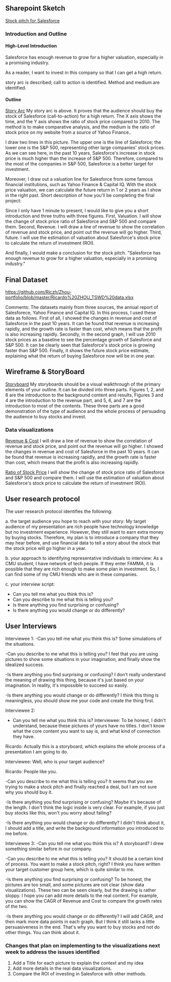 ## Sharepoint Sketch
[Stock pitch for Salesforce](https://preview.shorthand.com/Ucc2ttpL678s5R6m)

### Introduction and Outline

#### High-Level Introduction
Salesforce has enough revenue to grow for a higher valuation, especially in a promising industry. 

As a reader, I want to invest in this company so that I can get a high return.

story arc is described; call to action is identified. Method and medium are identified.

#### Outline

[Story Arc](WechatIMG3037.jpeg)
My story arc is above. It proves that the audience should buy the stock of Salesforce (call-to-action) for a high return. The X axis shows the time, and the Y axis shows the ratio of stock price compared to 2010. The method is to make comparative analysis, and the medium is the ratio of stock price on my website from a source of Yahoo Finance..

I draw two lines in this picture. The upper one is the line of Salesforce; the lower one is the S&P 500, representing other large companies' stock prices. As we can see here, in the past 10 years, Salesforce's increase in stock price is much higher than the increase of S&P 500. Therefore, compared to the most of the companies in S&P 500, Salesforce is a better target for investment.

Moreover, I draw out a valuation line for Salesforce from some famous financial institutions, such as Yahoo Finance & Capital IQ. With the stock price valuation, we can calculate the future return in 1 or 2 years as I show in the right past.
Short description of how you'll be completing the final project:

Since I only have 1 minute to present, I would like to give you a short introduction and three truths with three figures. First, Valuation. I will show the change of stock price ratio of Salesforce and S&P 500 and compare them. Second, Revenue. I will draw a line of revenue to show the correlation of revenue and stock price, and point out the revenue will go higher. Third, future. I will use the estimation of valuation about Salesforce's stock price to calculate the return of investment (ROI).

And finally, I would make a conclusion for the stock pitch. "Salesforce has enough revenue to grow for a higher valuation, especially in a promising industry."

## Final Dataset
https://github.com/Riczh/Zhou-portfolio/blob/master/Ricardo%20ZHOU_TSWD%20data.xlsx

Comments: The datasets mainly from three sources, the annual report of Salesforece, Yahoo Finance and Capital IQ. 
In this process, I used these data as follows. First of all, I showed the changes in revenue and cost of Salesforce in the past 10 years. It can be found that revenue is increasing rapidly, and the growth rate is faster than cost, which means that the profit is also increasing rapidly. Secondly, in the second graph, I will use 2010 stock prices as a baseline to see the percentage growth of Salesforce and S&P 500. It can be clearly seen that Salesforce's stock price is growing faster than S&P 500. Finally, it shows the future stock price estimate, explaining what the return of buying Salesforce now will be in one year.

## Wireframe & StoryBoard

[Storyboard](WechatIMG3110.jpeg)
My storyboards should be a visual walkthrough of the primary elements of your outline. It can be divided into three parts. Figures 1, 2, and 8 are the introduction to the background content and results, Figures 3 and 4 are the introduction to the revenue part, and 5, 6, and 7 are the introduction to most of the contents. These three parts are a good demonstration of the type of audience and the whole process of persuading the audience to buy stocks and invest.

### Data visualizations

[Revenue & Cost](WechatIMG3111.jpeg)
I will draw a line of revenue to show the correlation of revenue and stock price, and point out the revenue will go higher. I showed the changes in revenue and cost of Salesforce in the past 10 years. It can be found that revenue is increasing rapidly, and the growth rate is faster than cost, which means that the profit is also increasing rapidly.

[Ratio of Stock Price](WechatIMG3037.jpeg)
I will show the change of stock price ratio of Salesforce and S&P 500 and compare them. I will use the estimation of valuation about Salesforce's stock price to calculate the return of investment (ROI).

## User research protocol

The user research protocol identifies the following: 

a. the target audience you hope to reach with your story: My target audience of my presentation are rich people have technology knowledge but no investment experience. However, they still want to earn extra money by buying stocks. Therefore, my plan is to introduce a company that they may hear before, and use financial data to tell a story about the stock that the stock price will go higher in a year.

b. your approach to identifying representative individuals to interview: As a CMU student, I have network of tech people. If they enter FAMMA, it is possible that they are rich enough to make some plan in investment. So, I can find some of my CMU friends who are in these companies.

c. your interview script:
- Can you tell me what you think this is?
- Can you describe to me what this is telling you?
- Is there anything you find surprising or confusing?
- Is there anything you would change or do differently?

## User Interviews

Interviewee 1: 
-Can you tell me what you think this is?
Some simulations of the situations.

-Can you describe to me what this is telling you?
I feel that you are using pictures to show some situations in your imagination, and finally show the idealized success.

-Is there anything you find surprising or confusing?
I don't really understand the meaning of drawing this thing, because it's just based on your imagination. In reality, it's impossible to succeed so easily.

-Is there anything you would change or do differently?
I think this thing is meaningless, you should show me your code and create the thing first.

Interviewee 2: 
- Can you tell me what you think this is?
Interviewee: To be honest, I didn't understand, because these pictures of yours have no titles. I don't know what the core content you want to say is, and what kind of connection they have.

Ricardo: Actually this is a storyboard, which explains the whole process of a presentation I am going to do.

Interviewee: Well, who is your target audience?

Ricardo: People like you.

-Can you describe to me what this is telling you?
It seems that you are trying to make a stock pitch and finally reached a deal, but I am not sure why you should buy it.

-Is there anything you find surprising or confusing?
Maybe it's because of the length. I don't think the logic inside is very clear. For example, if you just buy stocks like this, won't you worry about falling?

-Is there anything you would change or do differently?
I didn't think about it, I should add a title, and write the background information you introduced to me before.

Interviewee 3: 
-Can you tell me what you think this is?
A storyboard? I drew something similar before in our company.

-Can you describe to me what this is telling you?
It should be a certain kind of process. You want to make a stock pitch, right? I think you have written your target customer group here, which is quite similar to me.

-Is there anything you find surprising or confusing?
To be honest, the pictures are too small, and some pictures are not clear (show data visualizations). These two can be seen clearly, but the drawing is rather sloppy. I hope you can add more details to the real content. For example, you can show the CAGR of Revenue and Cost to compare the growth rates of the two.

-Is there anything you would change or do differently?
I will add CAGR, and then mark more data points in each graph. But I think it still lacks a little persuasiveness in the end. That's why you want to buy stocks and not do other things. You can think about it.

### Changes that plan on implementing to the visualizations next week to address the issues identified
1) Add a Title for each picture to explain the context and my idea
2) Add more details in the real data visualizations.
3) Compare the ROI of investing in Salesforce with other methods.
